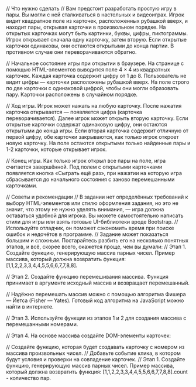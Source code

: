 // Что нужно сделать
// Вам предстоит разработать простую игру в пары. Вы могли с ней сталкиваться в настольных и видеоиграх. Игрок видит квадратное поле из карточек, расположенных рубашкой вверх, и находит пары, открывая карточки в произвольном порядке. На открытых карточках могут быть картинки, буквы, цифры, пиктограммы. Игрок открывает сначала одну карточку, затем вторую. Если открытые карточки одинаковы, они остаются открытыми до конца партии. В противном случае они переворачиваются обратно.

// Начальное состояние игры при открытии в браузере. На странице с помощью HTML-элементов выводится поле 4 × 4 из квадратных карточек. Каждая карточка содержит цифру от 1 до 8. Пользователь не видит цифры — карточки расположены рубашкой вверх. На поле строго по две карточки с одинаковой цифрой, чтобы они могли образовать пару. Карточки расположены в случайном порядке.

// Ход игры. Игрок может нажать на любую карточку. После нажатия карточка открывается — появляется цифра (карточка переворачивается). Далее игрок может открыть вторую карточку. Если открытые карточки содержат одинаковую цифру, они остаются открытыми до конца игры. Если вторая карточка содержит отличную от первой цифру, обе карточки закрываются, как только игрок откроет новую карточку. На поле остаются открытыми только найденные пары и 1-2 карточки, которые открывает игрок.

// Конец игры. Как только игрок открыл все пары на поле, игра считается завершённой. Под полем с открытыми карточками появляется кнопка «Сыграть ещё раз», при нажатии на которую игра сбрасывается до начального состояния с заново перемешанными карточками.


// Советы и рекомендации
// В задании нет определённых требований к выбору HTML-элементов или стилю оформления задания, но это не значит, что этому не нужно уделять внимания, — игра должна оставаться удобной для игрока. Вы можете самостоятельно написать стили для игры или взять готовые UI-библиотеки вроде Bootstrap.
// Используйте отладчик, он поможет сэкономить время при поиске ошибок и недочётов в программе.
// Задание может показаться большим и сложным. Постарайтесь разбить его на несколько понятных этапов, и всё, скорее всего, окажется проще, чем вы думали:
// Этап 1. Создайте функцию, генерирующую массив парных чисел. Пример массива, который должна возвратить функция: [1,1,2,2,3,3,4,4,5,5,6,6,7,7,8,8].

// Этап 2. Создайте функцию перемешивания массива. Функция принимает в аргументе исходный массив и возвращает перемешанный.

// Надёжно перемешать массив можно с помощью алгоритма Фишера — Йетса (Fisher — Yates). Готовый код алгоритма на JavaScript можно найти в интернете.

// Этап 3. Используйте функции из этапов 1 и 2 для создания массива с перемешанными номерами.

// Этап 4. На основе массива создайте DOM-элементы карточек:

// Создайте функцию, которая будет создавать карточку с номером из массива произвольных чисел.
// Добавьте событие клика, в котором будут условия и проверки на совпадение карточек.
// Этап 1. Создайте функцию, генерирующую массив парных чисел. Пример массива, который должна возвратить функция: [1,1,2,2,3,3,4,4,5,5,6,6,7,7,8,8].count - количество пар.
